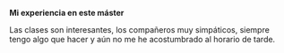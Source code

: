 **Mi experiencia en este máster**

Las clases son interesantes, los compañeros muy simpáticos, siempre tengo algo que hacer y aún no me he acostumbrado al horario de tarde.
